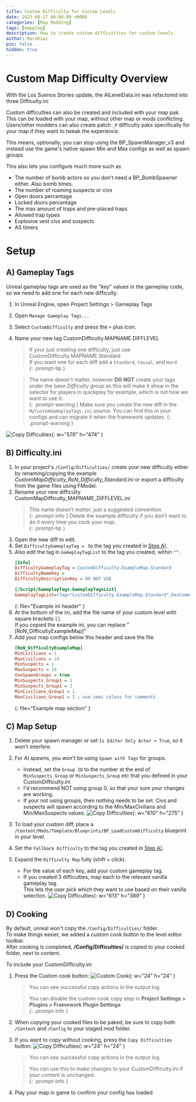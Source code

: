 ```yaml
---
title: Custom Difficulty for Custom Levels
date: 2025-08-17 00:00:00 +0000
categories: [Map Modding]
tags: [mapping]
description: How to create custom difficulties for custom levels.
author: RareKiwi
pin: false
hidden: true
---
```


<style>
.embed-video {
  width: 100%;
  height: 100%;
  margin-bottom: 1rem;
  aspect-ratio: 16 / 9;

  @extend %rounded;

  &.file {
    display: block;
    width: auto;
    height: auto;
    max-width: 100%;
    max-height: 100%;
    margin: auto;
    margin-bottom: 0;
  }

  @extend %img-caption;
}
</style>

# Custom Map Difficulty Overview

With the Los Suenos Stories update, the AILevelData.ini was refactored into three Difficulty.ini  

Custom difficulties can also be created and included with your map pak. 
This can be loaded with your map, without other map or mods conflicting. 
Users/other modders can also create patch `_P` difficulty paks specifically for your map if they want to tweak the experience.

This means, optionally, you can stop using the BP_SpawnManager_v3 and instead use the game's native spawn Min and Max configs as well as spawn groups. 

This also lets you configure much more such as

 - The number of bomb actors so you don't need a BP_BombSpawner either. Also bomb times.
 - The number of roaming suspects or civs
 - Open doors percentage
 - Locked doors percentage
 - The max amount of traps and pre-placed traps
 - Allowed trap types
 - Explosive vest civs and suspects
 - AS timers

# Setup

## A) Gameplay Tags

Unreal gameplay tags are used as the "key" values in the gameplay code, so we need to add one for each new difficulty.

1. In Unreal Engine, open Project Settings > Gameplay Tags
2. Open `Manage Gameplay Tags...`
3. Select `CustomDifficulty` and press the `+` plus icon.
4. Name your new tag CustomDifficulty.MAPNAME.DIFFLEVEL  
	 > If your just creating one difficulty, just use CustomDifficulty.MAPNAME.Standard  
	 > If you want one for each diff add a `Standard`, `Casual`, and `Hard`  
	 {: .prompt-tip }
 
	 > The name doesn't matter, however **DO NOT** create your tags under the base *Difficulty* group as this will make it show in the selector for players in quickplay for example, which is not how we want to use it.  
	 {: .prompt-warning }
	 > Make sure you create the new diff in the `MyCustomGameplayTags.ini` source. You can find this in your configs and can migrate it when the framework updates.
	 {: .prompt-warning }
	
![Copy Difficulties](/assets/gameplayTags_Difficulty.png){: w="576" h="474" }
	
## B) Difficulty.ini

1. In your project's `/Config/Difficulties/` create your new difficulty either by renaming/copying the example *CustomMapDifficulty_RoN_Difficulty_Standard.ini*
or export a difficulty from the game files using FModel.
2. Rename your new difficulty CustomMapDifficulty_MAPNAME_DIFFLEVEL.ini
	 > This name doesn't matter, just a suggested convention.  
	 {: .prompt-info }
	 > Delete the example difficulty if you don't want to do it every time you cook your map.  
	 {: .prompt-tip }
3. Open the new diff to edit.
4. Set `DifficultyGameplayTag = ` to the tag you created in [Step A)](#a-gameplay-tags).
5. Also edit the tag in `GameplayTagList` to the tag you created, within `""`.   
	```ini
	[Info]
	DifficultyGameplayTag = CustomDifficulty.ExampleMap.Standard
	DifficultyNameKey = 
	DifficultyDescriptionKey = DO NOT USE

	[/Script/GameplayTags.GameplayTagsList]
	GameplayTagList=(Tag="CustomDifficulty.ExampleMap.Standard",DevComment="")
	```
	{: file="Example ini header" }
6. At the bottom of the ini, add the file name of your custom level with square brackets `[]`.  
	 If you copied the example ini, you can replace "[RoN_DifficultyExampleMap]"
7. Add your map configs below this header and save the file.  
	```ini 
	[RoN_DifficultyExampleMap]
	MinCivilians = 1
	MaxCivilians = 10
	MinSuspects = 1
	MaxSuspects = 10
	UseSpawnGroups = true
	MinSuspects_Group1 = 1
	MinSuspects_Group1 = 3
	MinCivilians_Group1 = 1
	MaxCivilians_Group1 = 1 ; use semi colons for comments
	```
	{: file="Example map section" }
	
## C) Map Setup

1. Delete your spawn manager or set `Is Editor Only Actor = True`, so it won't interfere.
2. For AI spawns, you won't be using `Spawn with Tags` for groups. 
	 - Instead, set the `Group ID` to the number at the end of `MinSuspects_Group` or `MinSuspects_Group` etc that you defined in your CustomDifficulty.ini  
	 - I'd recommend NOT using group 0, so that your sure your changes are working.
	 - If your not using groups, then nothing needs to be set. Civs and suspects will spawn according to the Min/MaxCivilians and Min/MaxSuspects values.
	 ![Copy Difficulties](/assets/difficulty_aispawn.png){: w="610" h="275" }
	 
3. To load your custom diff, place a `/Content/Mods/Template/Blueprints/BP_LoadCustomDifficulty` blueprint in your level.
4. Set the `Fallback Difficulty` to the tag you created in [Step A)](#a-gameplay-tags).
5. Expand the `Difficulty Map` fully (shift + click).
	 - For the value of each key, add your custom gameplay tag.
	 - If you created 3 difficulties, map each to the relevant vanilla gameplay tag.  
	 This lets the user pick which they want to use based on their vanilla selection.
	 ![Copy Difficulties](/assets/difficulty_BP_LoadCustomDifficulty.png){: w="613" h="389" }
	 
## D) Cooking

By default, unreal won't copy the `/Config/Difficulties/` folder.  
To make things easier, we added a custom cook button to the level editor toolbar.  
After cooking is completed, **/Config/Difficulties/** is copied to your cooked folder, next to content.

To include your CustomDifficulty.ini 
1. Press the Custom cook button:   ![Custom Cook](/assets/CookIcon.png){: w="24" h="24" }
	 > You can see successful copy actions in the output log.  
	 
	 > You can disable the custom cook copy step in **Project Settings > Plugins > Framework Plugin Settings**  
	 {: .prompt-info }
	 
2. When copying your cooked files to be paked, be sure to copy both `/Content` and `/Config` to your staged mod folder.
3. If you want to copy without cooking, press the `Copy Difficulties` button:   ![Copy Difficulties](/assets/CopyDiff.png){: w="24" h="24" }
	 > You can see successful copy actions in the output log.  
	 
	 > You can use this to make changes to your CustomDifficulty.ini if your content is unchanged.  
	 {: .prompt-info }
4. Play your map in game to confirm your config has loaded.